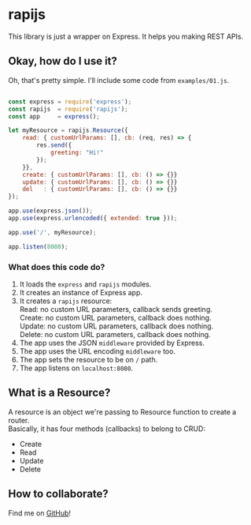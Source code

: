 # rapijs
This library is just a wrapper on Express. It helps you making REST APIs.  
## Okay, how do I use it?
Oh, that's pretty simple.
I'll include some code from `examples/01.js`.  
```js

const express = require('express');
const rapijs  = require('rapijs');
const app     = express();

let myResource = rapijs.Resource({
	read: { customUrlParams: [], cb: (req, res) => {
		res.send({
			greeting: "Hi!"
		});
	}},
	create: { customUrlParams: [], cb: () => {}}
	update: { customUrlParams: [], cb: () => {}}
	del   : { customUrlParams: [], cb: () => {}}
});

app.use(express.json());
app.use(express.urlencoded({ extended: true }));

app.use('/', myResource);

app.listen(8080);

```
### What does this code do?
1. It loads the `express` and `rapijs` modules.
2. It creates an instance of Express app.
3. It creates a `rapijs` resource:  
Read: no custom URL parameters, callback sends greeting.  
Create: no custom URL parameters, callback does nothing.  
Update: no custom URL parameters, callback does nothing.  
Delete: no custom URL parameters, callback does nothing.  
4. The app uses the JSON `middleware` provided by Express.
5. The app uses the URL encoding `middleware` too.
6. The app sets the resource to be on `/` path.
7. The app listens on `localhost:8080`.

## What is a Resource?
A resource is an object we're passing to Resource function to create a router.  
Basically, it has four methods (callbacks) to belong to CRUD:
+ Create
+ Read
+ Update
+ Delete

## How to collaborate?
Find me on [GitHub](https://github.com/RMuskovets/restjs)!  

